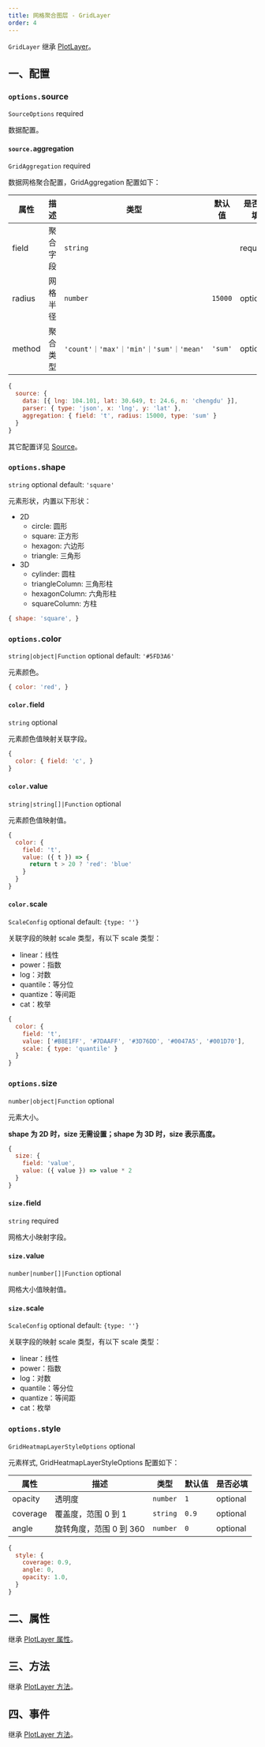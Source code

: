 ```yaml
---
title: 网格聚合图层 - GridLayer
order: 4
---
```


`GridLayer` 继承 [PlotLayer](/zh/docs/map-api/layers/plot-layer)。

## 一、配置

### `options.`source

`SourceOptions` required

数据配置。

#### `source.`aggregation

`GridAggregation` required

数据网格聚合配置，GridAggregation 配置如下：

| 属性   | 描述     | 类型                                   | 默认值  | 是否必填 |
| ------ | -------- | -------------------------------------- | ------- | -------- |
| field  | 聚合字段 | `string`                               |         | required |
| radius | 网格半径 | `number`                               | `15000` | optional |
| method | 聚合类型 | `'count'｜'max'｜'min'｜'sum'｜'mean'` | `'sum'` | optional |

```js
{
  source: {
    data: [{ lng: 104.101, lat: 30.649, t: 24.6, n: 'chengdu' }],
    parser: { type: 'json', x: 'lng', y: 'lat' },
    aggregation: { field: 't', radius: 15000, type: 'sum' }
  }
}
```

其它配置详见 [Source](/zh/docs/map-api/source)。


### `options.`shape

`string` optional default: `'square'`

元素形状，内置以下形状：

*   2D
    *   circle: 圆形
    *   square: 正方形
    *   hexagon: 六边形
    *   triangle: 三角形
*   3D
    *   cylinder: 圆柱
    *   triangleColumn: 三角形柱
    *   hexagonColumn: 六角形柱
    *   squareColumn: 方柱

```js
{ shape: 'square', }
```


### `options.`color

`string|object|Function` optional default: `'#5FD3A6'`

元素颜色。

```js
{ color: 'red', }
```

#### `color.`field

`string` optional

元素颜色值映射关联字段。

```js
{
  color: { field: 'c', }
}
```

#### `color.`value

`string|string[]|Function` optional

元素颜色值映射值。

```js
{
  color: {
    field: 't',
    value: ({ t }) => {
      return t > 20 ? 'red': 'blue'
    }
  }
}
```

#### `color.`scale

`ScaleConfig` optional default: `{type: ''}`

关联字段的映射 scale 类型，有以下 scale 类型：

*   linear：线性
*   power：指数
*   log：对数
*   quantile：等分位
*   quantize：等间距
*   cat：枚举


```js
{
  color: {
    field: 't',
    value: ['#B8E1FF', '#7DAAFF', '#3D76DD', '#0047A5', '#001D70'],
    scale: { type: 'quantile' }
  }
}
```


### `options.`size

`number|object|Function` optional

元素大小。

**shape 为 2D 时，size 无需设置；shape 为 3D 时，size 表示高度。**

```js
{
  size: {
    field: 'value',
    value: ({ value }) => value * 2
  }
}
```

#### `size.`field

`string` required

网格大小映射字段。

#### `size.`value

`number|number[]|Function` optional

网格大小值映射值。

#### `size.`scale

`ScaleConfig` optional default: `{type: ''}`

关联字段的映射 scale 类型，有以下 scale 类型：

*   linear：线性
*   power：指数
*   log：对数
*   quantile：等分位
*   quantize：等间距
*   cat：枚举


### `options.`style

`GridHeatmapLayerStyleOptions` optional

元素样式, GridHeatmapLayerStyleOptions 配置如下：

| 属性     | 描述                    | 类型     | 默认值 | 是否必填 |
| -------- | ----------------------- | -------- | ------ | -------- |
| opacity  | 透明度                  | `number` | `1`    | optional |
| coverage | 覆盖度，范围 0 到 1     | `string` | `0.9`  | optional |
| angle    | 旋转角度，范围 0 到 360 | `number` | `0`    | optional |

```js
{
  style: {
    coverage: 0.9,
    angle: 0,
    opacity: 1.0,
  }
}
```


## 二、属性

继承 [PlotLayer 属性](/zh/docs/map-api/layers/plot-layer#二、属性)。

## 三、方法

继承 [PlotLayer 方法](/zh/docs/map-api/layers/plot-layer#三、方法)。

## 四、事件

继承 [PlotLayer 方法](/zh/docs/map-api/layers/plot-layer#四、事件)。
